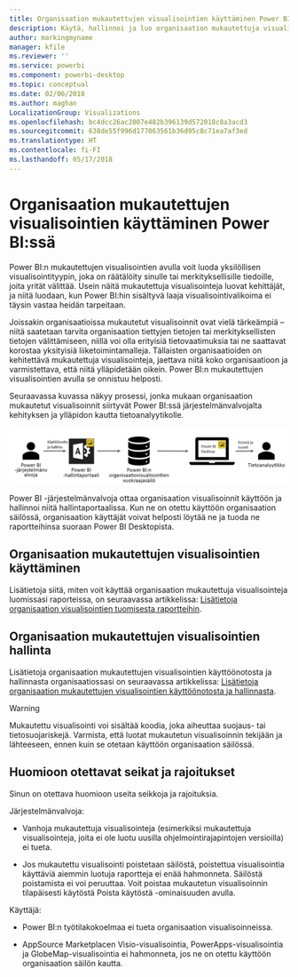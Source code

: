```yaml
---
title: Organisaation mukautettujen visualisointien käyttäminen Power BI:ssä
description: Käytä, hallinnoi ja luo organisaation mukautettuja visualisointeja Power BI:ssä
author: markingmyname
manager: kfile
ms.reviewer: ''
ms.service: powerbi
ms.component: powerbi-desktop
ms.topic: conceptual
ms.date: 02/06/2018
ms.author: maghan
LocalizationGroup: Visualizations
ms.openlocfilehash: bc4dcc26ac2007e482b396139d572018c8a3acd3
ms.sourcegitcommit: 638de55f996d177063561b36d95c8c71ea7af3ed
ms.translationtype: HT
ms.contentlocale: fi-FI
ms.lasthandoff: 05/17/2018
---
```

# <a name="using-organization-custom-visuals-in-power-bi"></a>Organisaation mukautettujen visualisointien käyttäminen Power BI:ssä

Power BI:n mukautettujen visualisointien avulla voit luoda yksilöllisen visualisointityypin, joka on räätälöity sinulle tai merkityksellisille tiedoille, joita yrität välittää. Usein näitä mukautettuja visualisointeja luovat kehittäjät, ja niitä luodaan, kun Power BI:hin sisältyvä laaja visualisointivalikoima ei täysin vastaa heidän tarpeitaan. 

Joissakin organisaatioissa mukautetut visualisoinnit ovat vielä tärkeämpiä – niitä saatetaan tarvita organisaation tiettyjen tietojen tai merkityksellisten tietojen välittämiseen, niillä voi olla erityisiä tietovaatimuksia tai ne saattavat korostaa yksityisiä liiketoimintamalleja. Tällaisten organisaatioiden on kehitettävä mukautettuja visualisointeja, jaettava niitä koko organisaatioon ja varmistettava, että niitä ylläpidetään oikein. Power BI:n mukautettujen visualisointien avulla se onnistuu helposti.

Seuraavassa kuvassa näkyy prosessi, jonka mukaan organisaation mukautetut visualisoinnit siirtyvät Power BI:ssä järjestelmänvalvojalta kehityksen ja ylläpidon kautta tietoanalyytikolle.

![](media/power-bi-custom-visuals-organizational/custom-visual-org-01.jpg)

Power BI -järjestelmänvalvoja ottaa organisaation visualisoinnit käyttöön ja hallinnoi niitä hallintaportaalissa. Kun ne on otettu käyttöön organisaation säilössä, organisaation käyttäjät voivat helposti löytää ne ja tuoda ne raportteihinsa suoraan Power BI Desktopista.

## <a name="using-organizational-custom-visuals"></a>Organisaation mukautettujen visualisointien käyttäminen

Lisätietoja siitä, miten voit käyttää organisaation mukautettuja visualisointeja luomissasi raporteissa, on seuraavassa artikkelissa: [Lisätietoja organisaation visualisointien tuomisesta raportteihin](power-bi-custom-visuals.md).
 
## <a name="administering-organizational-custom-visuals"></a>Organisaation mukautettujen visualisointien hallinta

Lisätietoja organisaation mukautettujen visualisointien käyttöönotosta ja hallinnasta organisaatiossasi on seuraavassa artikkelissa: [Lisätietoja organisaation mukautettujen visualisointien käyttöönotosta ja hallinnasta](https://go.microsoft.com/fwlink/?linkid=866790).

> [!WARNING]
> Mukautettu visualisointi voi sisältää koodia, joka aiheuttaa suojaus- tai tietosuojariskejä. Varmista, että luotat mukautetun visualisoinnin tekijään ja lähteeseen, ennen kuin se otetaan käyttöön organisaation säilössä. 
> 

## <a name="considerations-and-limitations"></a>Huomioon otettavat seikat ja rajoitukset
 
Sinun on otettava huomioon useita seikkoja ja rajoituksia.
 
Järjestelmänvalvoja:

* Vanhoja mukautettuja visualisointeja (esimerkiksi mukautettuja visualisointeja, joita ei ole luotu uusilla ohjelmointirajapintojen versioilla) ei tueta.

* Jos mukautettu visualisointi poistetaan säilöstä, poistettua visualisointia käyttäviä aiemmin luotuja raportteja ei enää hahmonneta. Säilöstä poistamista ei voi peruuttaa. Voit poistaa mukautetun visualisoinnin tilapäisesti käytöstä Poista käytöstä -ominaisuuden avulla.
 
Käyttäjä:

* Power BI:n työtilakokoelmaa ei tueta organisaation visualisoinneissa.

* AppSource Marketplacen Visio-visualisointia, PowerApps-visualisointia ja GlobeMap-visualisointia ei hahmonneta, jos ne on otettu käyttöön organisaation säilön kautta.
